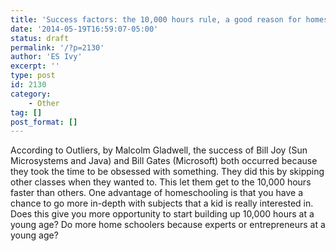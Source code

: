 ```yaml
---
title: 'Success factors: the 10,000 hours rule, a good reason for homeschooling?'
date: '2014-05-19T16:59:07-05:00'
status: draft
permalink: '/?p=2130'
author: 'ES Ivy'
excerpt: ''
type: post
id: 2130
category:
    - Other
tag: []
post_format: []
---
```

According to Outliers, by Malcolm Gladwell, the success of Bill Joy (Sun Microsystems and Java) and Bill Gates (Microsoft) both occurred because they took the time to be obsessed with something. They did this by skipping other classes when they wanted to. This let them get to the 10,000 hours faster than others. One advantage of homeschooling is that you have a chance to go more in-depth with subjects that a kid is really interested in. Does this give you more opportunity to start building up 10,000 hours at a young age? Do more home schoolers because experts or entrepreneurs at a young age?